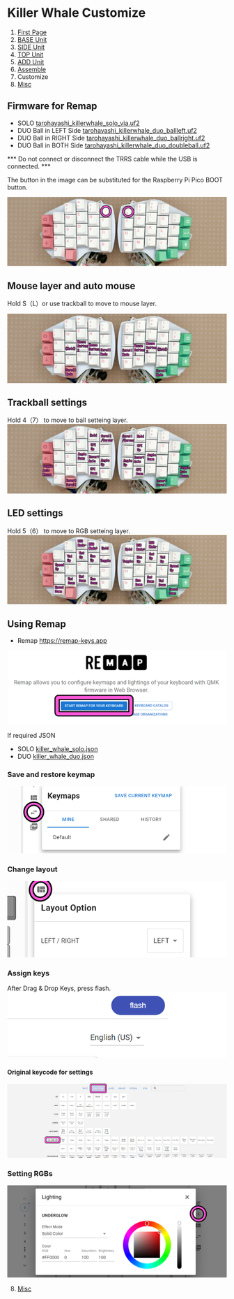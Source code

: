 # Killer Whale Customize

1. [First Page](../README_EN.md)
2. [BASE Unit](../rightside/2_BASE.md)
3. [SIDE Unit](../rightside/3_SIDE_TRACKBALL.md)
4. [TOP Unit](../rightside/4_TOP.md)
5. [ADD Unit](../rightside/5_ADD.md)
6. [Assemble](../rightside/6_ASSEMBLE.md)
7. Customize
8. [Misc](../rightside/8_MISC.md)

## Firmware for Remap

- SOLO  [tarohayashi_killerwhale_solo_via.uf2
](https://github.com/Taro-Hayashi/KillerWhale/releases/latest/download/tarohayashi_killerwhale_solo_via.uf2)
- DUO Ball in LEFT Side [tarohayashi_killerwhale_duo_ballleft.uf2
](https://github.com/Taro-Hayashi/KillerWhale/releases/latest/download/tarohayashi_killerwhale_duo_ballleft.uf2)
- DUO Ball in RIGHT Side [tarohayashi_killerwhale_duo_ballright.uf2
](https://github.com/Taro-Hayashi/KillerWhale/releases/latest/download/tarohayashi_killerwhale_duo_ballright.uf2)
- DUO Ball in BOTH Side [tarohayashi_killerwhale_duo_doubleball.uf2
](https://github.com/Taro-Hayashi/KillerWhale/releases/latest/download/tarohayashi_killerwhale_duo_doubleball.uf2)

*** Do not connect or disconnect the TRRS cable while the USB is connected. ***

The button in the image can be substituted for the Raspberry Pi Pico BOOT button.

![](../img/custom/boot.png) 

## Mouse layer and auto mouse
Hold S（L）or use trackball to move to mouse layer.

![](../img/custom/auto_e.png)  

## Trackball settings
Hold 4（7） to move to ball setteing layer.
![](../img/custom/mouse_e.png)  


## LED settings
Hold 5（6） to move to RGB setteing layer.
![](../img/custom/led_e.png)  

## Using Remap
- Remap https://remap-keys.app

![](../img/custom/remap.png)  

If required JSON
- SOLO [killer_whale_solo.json
](https://github.com/Taro-Hayashi/KillerWhale/releases/download/0.22.2/killer_whale_solo.json)
- DUO [killer_whale_duo.json
](https://github.com/Taro-Hayashi/KillerWhale/releases/download/0.22.2/killer_whale_duo.json)

### Save and restore keymap
![](../img/custom/restore.png)  


### Change layout
![](../img/custom/layout.png)  


### Assign keys
After Drag & Drop Keys, press flash.
![](../img/custom/flash.png)  


#### Original keycode for settings
![](../img/custom/userkey.png)  

### Setting RGBs
![](../img/custom/ledset.png)  
  
  
8. [Misc](../rightside/8_MISC.md)
